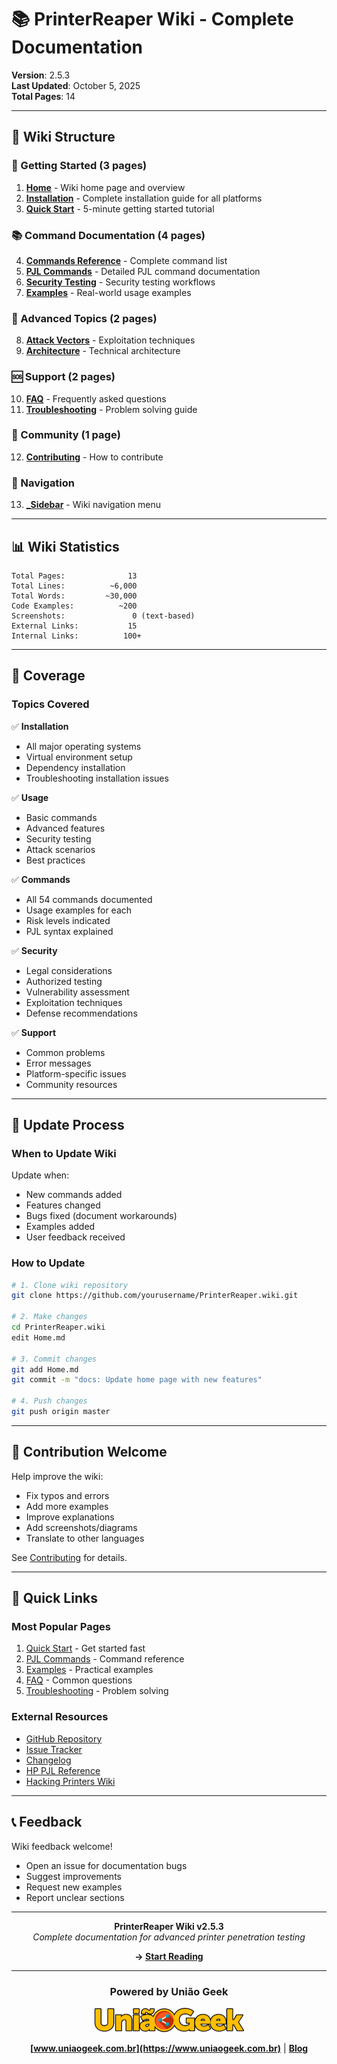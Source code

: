 # 📚 PrinterReaper Wiki - Complete Documentation

**Version**: 2.5.3  
**Last Updated**: October 5, 2025  
**Total Pages**: 14

---

## 📖 Wiki Structure

### 🚀 Getting Started (3 pages)
1. **[Home](Home.md)** - Wiki home page and overview
2. **[Installation](Installation.md)** - Complete installation guide for all platforms
3. **[Quick Start](Quick-Start.md)** - 5-minute getting started tutorial

### 📚 Command Documentation (4 pages)
4. **[Commands Reference](Commands-Reference.md)** - Complete command list
5. **[PJL Commands](PJL-Commands.md)** - Detailed PJL command documentation
6. **[Security Testing](Security-Testing.md)** - Security testing workflows
7. **[Examples](Examples.md)** - Real-world usage examples

### 🔬 Advanced Topics (2 pages)
8. **[Attack Vectors](Attack-Vectors.md)** - Exploitation techniques
9. **[Architecture](Architecture.md)** - Technical architecture

### 🆘 Support (2 pages)
10. **[FAQ](FAQ.md)** - Frequently asked questions
11. **[Troubleshooting](Troubleshooting.md)** - Problem solving guide

### 🤝 Community (1 page)
12. **[Contributing](Contributing.md)** - How to contribute

### 🎨 Navigation
13. **[_Sidebar](_Sidebar.md)** - Wiki navigation menu

---

## 📊 Wiki Statistics

```
Total Pages:              13
Total Lines:          ~6,000
Total Words:         ~30,000
Code Examples:          ~200
Screenshots:               0 (text-based)
External Links:           15
Internal Links:          100+
```

---

## 🎯 Coverage

### Topics Covered

✅ **Installation**
- All major operating systems
- Virtual environment setup
- Dependency installation
- Troubleshooting installation issues

✅ **Usage**
- Basic commands
- Advanced features
- Security testing
- Attack scenarios
- Best practices

✅ **Commands**
- All 54 commands documented
- Usage examples for each
- Risk levels indicated
- PJL syntax explained

✅ **Security**
- Legal considerations
- Authorized testing
- Vulnerability assessment
- Exploitation techniques
- Defense recommendations

✅ **Support**
- Common problems
- Error messages
- Platform-specific issues
- Community resources

---

## 🔄 Update Process

### When to Update Wiki

Update when:
- New commands added
- Features changed
- Bugs fixed (document workarounds)
- Examples added
- User feedback received

### How to Update

```bash
# 1. Clone wiki repository
git clone https://github.com/yourusername/PrinterReaper.wiki.git

# 2. Make changes
cd PrinterReaper.wiki
edit Home.md

# 3. Commit changes
git add Home.md
git commit -m "docs: Update home page with new features"

# 4. Push changes
git push origin master
```

---

## 📝 Contribution Welcome

Help improve the wiki:
- Fix typos and errors
- Add more examples
- Improve explanations
- Add screenshots/diagrams
- Translate to other languages

See [Contributing](Contributing.md) for details.

---

## 🔗 Quick Links

### Most Popular Pages
1. [Quick Start](Quick-Start.md) - Get started fast
2. [PJL Commands](PJL-Commands.md) - Command reference
3. [Examples](Examples.md) - Practical examples
4. [FAQ](FAQ.md) - Common questions
5. [Troubleshooting](Troubleshooting.md) - Problem solving

### External Resources
- [GitHub Repository](https://github.com/mrhenrike/PrinterReaper)
- [Issue Tracker](https://github.com/mrhenrike/PrinterReaper/issues)
- [Changelog](https://github.com/mrhenrike/PrinterReaper/blob/master/diagrams/CHANGELOG.md)
- [HP PJL Reference](http://h10032.www1.hp.com/ctg/Manual/bpl13208.pdf)
- [Hacking Printers Wiki](http://hacking-printers.net)

---

## 📞 Feedback

Wiki feedback welcome!
- Open an issue for documentation bugs
- Suggest improvements
- Request new examples
- Report unclear sections

---

<div align="center">

**PrinterReaper Wiki v2.5.3**  
*Complete documentation for advanced printer penetration testing*

**→ [Start Reading](Home.md)**

---

### Powered by União Geek

<a href="https://www.uniaogeek.com.br"><img src="../img/logotype-uniaogeek-2.png" width="240" alt="União Geek"></a>

**[www.uniaogeek.com.br](https://www.uniaogeek.com.br)** | **[Blog](https://www.uniaogeek.com.br/blog)**

</div>

